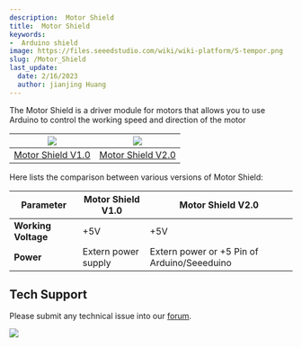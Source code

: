 ```yaml
---
description:  Motor Shield
title:  Motor Shield
keywords:
-  Arduino shield
image: https://files.seeedstudio.com/wiki/wiki-platform/S-tempor.png
slug: /Motor_Shield
last_update:
  date: 2/16/2023
  author: jianjing Huang
---
```

<!-- ---
name:  Motor Shield
category: Discontinued
bzurl:
oldwikiname: Motor_Shield
prodimagename:
bzprodimageurl:
surveyurl: https://www.research.net/r/Motor_Shield
sku:
tags:
--- -->

The Motor Shield is a driver module for motors that allows you to use Arduino to control the working speed and direction of the motor

|![](https://files.seeedstudio.com/wiki/Motor_Shield/img/Smotoshield2.jpg)|![](https://files.seeedstudio.com/wiki/Motor_Shield/img/Motorshield_01.jpg)|
|---|---|
|[Motor Shield V1.0](https://seeeddoc.github.io/Motor_Shield_V1.0/)|[Motor Shield V2.0](https://seeeddoc.github.io/Motor_Shield_V2.0/)|

Here lists the comparison between various versions of Motor Shield:

 |Parameter|Motor Shield V1.0|Motor Shield V2.0|
 |---|---|---|
|**Working Voltage**|+5V|+5V|
 |**Power**|Extern power supply|Extern power or +5 Pin of Arduino/Seeeduino|

## Tech Support

Please submit any technical issue into our [forum](https://forum.seeedstudio.com/). <br />
<p style={{textAlign: 'center'}}><a href="https://www.seeedstudio.com/act-4.html?utm_source=wiki&utm_medium=wikibanner&utm_campaign=newproducts" target="_blank"><img src="https://files.seeedstudio.com/wiki/Wiki_Banner/new_product.jpg" /></a></p>
